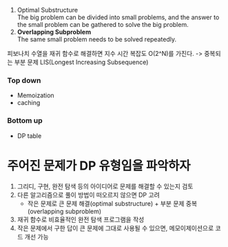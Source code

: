 1. Optimal Substructure  
    The big problem can be divided into small problems, and the answer to the small problem can be gathered to solve the big problem.
2. **Overlapping Subproblem**  
    The same small problem needs to be solved repeatedly.

피보나치 수열을 재귀 함수로 해결하면 지수 시간 복잡도 O(2^N)를 가진다. -> 중복되는 부분 문제
LIS(Longest Increasing Subsequence)

### Top down
- Memoization
- caching
### Bottom up
- DP table

# 주어진 문제가 DP 유형임을 파악하자
1. 그리디, 구현, 완전 탐색 등의 아이디어로 문제를 해결할 수 있는지 검토
2. 다른 알고리즘으로 풀이 방법이 떠오르지 않으면 DP 고려
   - 작은 문제로 큰 문제 해결(optimal substructure) + 부분 문제 중복(overlapping subproblem)
3. 재귀 함수로 비효율적인 완전 탐색 프로그램을 작성
4. 작은 문제에서 구한 답이 큰 문제에 그대로 사용될 수 있으면, 메모이제이션으로 코드 개선 가능